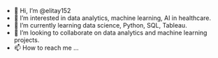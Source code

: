 - 👋 Hi, I’m @elitay152
- 👀 I’m interested in data analytics, machine learning, AI in healthcare.
- 🌱 I’m currently learning data science, Python, SQL, Tableau.
- 💞️ I’m looking to collaborate on data analytics and machine learning projects.
- 📫 How to reach me ...

<!---
elitay152/elitay152 is a ✨ special ✨ repository because its `README.md` (this file) appears on your GitHub profile.
You can click the Preview link to take a look at your changes.
--->
